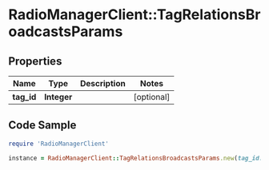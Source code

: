 # RadioManagerClient::TagRelationsBroadcastsParams

## Properties

Name | Type | Description | Notes
------------ | ------------- | ------------- | -------------
**tag_id** | **Integer** |  | [optional] 

## Code Sample

```ruby
require 'RadioManagerClient'

instance = RadioManagerClient::TagRelationsBroadcastsParams.new(tag_id: 1)
```



